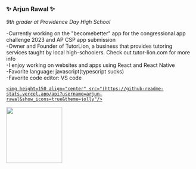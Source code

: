 ### :sparkles: Arjun Rawal :sparkles:
_9th grader at Providence Day High School_  
  
  -Currently working on the "becomebetter" app for the congressional app challenge 2023 and AP CSP app submission  
  -Owner and Founder of TutorLion, a business that provides tutoring services taught by local high-schoolers. Check out tutor-lion.com for more info  
  -I enjoy working on websites and apps using React and React Native  
  -Favorite language: javascript(typescript sucks)  
  -Favorite code editor: VS code  

<p>
  <a href="https://github.com/anuraghazra/github-readme-stats">

    <img height=150 align="center" src="(https://github-readme-stats.vercel.app/api?username=arjun-rawal&show_icons=true&theme=jolly"/>
  </a>
  <a href="https://github.com/anuraghazra/github-readme-stats">
    <img height=150 align="center" src="(https://github-readme-stats.vercel.app/api/top-langs/?username=arjun-rawal&layout=compact&theme=jolly"/>
  </a>
 </p>
